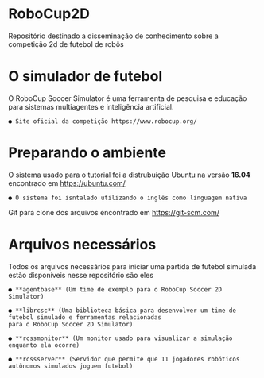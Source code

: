 # RoboCup2D

Repositório destinado a disseminação de conhecimento sobre a competição 2d de futebol de robôs 

# O simulador de futebol

O RoboCup Soccer Simulator é uma ferramenta de pesquisa e educação para sistemas multiagentes e inteligência artificial.

    ● Site oficial da competição https://www.robocup.org/
  
# Preparando o ambiente

O sistema usado para o tutorial foi a distrubuição Ubuntu na versão **16.04** encontrado em https://ubuntu.com/

    ● O sistema foi isntalado utilizando o inglês como linguagem nativa
 
Git para clone dos arquivos encontrado em https://git-scm.com/

# Arquivos necessários

Todos os arquivos necessários para iniciar uma partida de futebol simulada estão disponíveis nesse repositório são eles

    ● **agentbase** (Um time de exemplo para o RoboCup Soccer 2D Simulator)
    
    ● **librcsc** (Uma biblioteca básica para desenvolver um time de futebol simulado e ferramentas relacionadas 
    para o RoboCup Soccer 2D Simulator)
    
    ● **rcssmonitor** (Um monitor usado para visualizar a simulação enquanto ela ocorre)
    
    ● **rcssserver** (Servidor que permite que 11 jogadores robóticos autônomos simulados joguem futebol)


